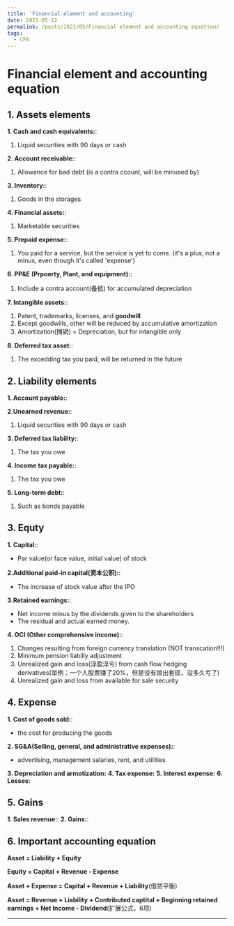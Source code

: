 ```yaml
---
title: 'Financial element and accounting'
date: 2021-05-12
permalink: /posts/2021/05/Financial element and accounting equation/
tags:
  - CFA
---
```




Financial element and accounting equation
======

## 1. Assets elements

**1. Cash and cash equivalents:**: 
1. Liquid securities with 90 days or cash

**2. Account receivable:**: 
1. Allowance for bad debt (is a contra ccount, will be minused by)

**3. Inventory:**: 
1. Goods in the storages

**4. Financial assets:**: 
1. Marketable securities

**5. Prepaid expense:**: 
1. You paid for a service, but the service is yet to come. (it's a plus, not a minus, even though it's called 'expense')

**6. PP&E (Prpoerty, Plant, and equipment):**: 
1. Include a contra account(备抵) for accumulated depreciation

**7. Intangible assets:**: 
1. Patent, trademarks, licenses, and **goodwill**
2. Except goodwills, other will be reduced by accumulative amortization
3. Amortization(摊销) = Depreciation, but for intangible only

**8. Deferred tax asset:**: 
1. The excedding tax you paid, will be returned in the future



## 2. Liability elements

**1. Account payable:**: 

**2.Unearned revenue:**: 
1. Liquid securities with 90 days or cash

**3. Deferred tax liability:**: 
1. The tax you owe

**4. Income tax payable:**: 
1. The tax you owe

**5. Long-term debt:**: 
1. Such as bonds payable



## 3. Equty

**1. Capital:**: 
- Par value(or face value, initial value) of stock

**2.Additional paid-in capital(资本公积):**: 
- The increase of stock value after the IPO

**3.Retained earnings:**: 
- Net income minus by the dividends given to the shareholders
- The residual and actual earned money.

**4. OCI (Other comprehensive income):**: 
1. Changes resulting from foreign currency translation (NOT transcation!!!)
2. Minimum pension liabiliy adjustment
3. Unrealized gain and loss(浮盈浮亏) from cash flow hedging derivatives(举例：一个人股票赚了20%，但是没有抛出套现，没多久亏了)
4. Unrealized gain and loss from available for sale security


## 4. Expense

**1. Cost of goods sold:**: 
- the cost for producing the goods

**2. SG&A(Selling, general, and administrative expenses):**: 
- advertising, management salaries, rent, and utilities

**3. Depreciation and armotization:** 
**4. Tax expense:**
**5. Interest expense:**
**6. Losses:**


## 5. Gains

**1. Sales revenue:**: 
**2. Gains:**: 


## 6. Important accounting equation

**Asset = Liability + Equity**

**Equity = Capital + Revenue - Expense**

**Asset + Expense = Capital + Revenue + Liability**(借贷平衡)

**Asset = Revenue + Liability + Contributed captital + Beginning retained earnings + Net Income - Dividend**(扩展公式，6项)

------


